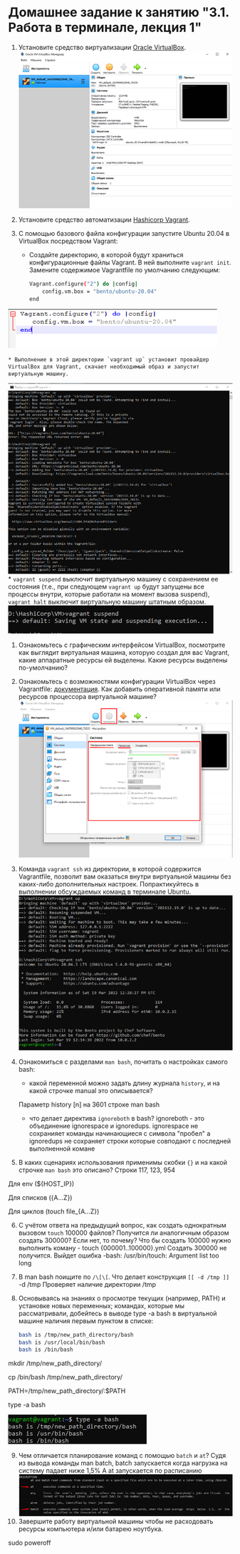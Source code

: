 # Домашнее задание к занятию "3.1. Работа в терминале, лекция 1"

1. Установите средство виртуализации [Oracle VirtualBox](https://www.virtualbox.org/).
![img.png](img.png)


1. Установите средство автоматизации [Hashicorp Vagrant](https://www.vagrantup.com/).

1. С помощью базового файла конфигурации запустите Ubuntu 20.04 в VirtualBox посредством Vagrant:

	* Создайте директорию, в которой будут храниться конфигурационные файлы Vagrant. В ней выполните `vagrant init`. Замените содержимое Vagrantfile по умолчанию следующим:

		```bash
		Vagrant.configure("2") do |config|
			config.vm.box = "bento/ubuntu-20.04"
		end
		```
![img_1.png](img_1.png)
	
	* Выполнение в этой директории `vagrant up` установит провайдер VirtualBox для Vagrant, скачает необходимый образ и запустит виртуальную машину.
![img_2.png](img_2.png)
	* `vagrant suspend` выключит виртуальную машину с сохранением ее состояния (т.е., при следующем `vagrant up` будут запущены все процессы внутри, которые работали на момент вызова suspend), `vagrant halt` выключит виртуальную машину штатным образом.
![img_3.png](img_3.png)
1. Ознакомьтесь с графическим интерфейсом VirtualBox, посмотрите как выглядит виртуальная машина, которую создал для вас Vagrant, какие аппаратные ресурсы ей выделены. Какие ресурсы выделены по-умолчанию?

2. Ознакомьтесь с возможностями конфигурации VirtualBox через Vagrantfile: [документация](https://www.vagrantup.com/docs/providers/virtualbox/configuration.html). Как добавить оперативной памяти или ресурсов процессора виртуальной машине?
![img_4.png](img_4.png)
3. Команда `vagrant ssh` из директории, в которой содержится Vagrantfile, позволит вам оказаться внутри виртуальной машины без каких-либо дополнительных настроек. Попрактикуйтесь в выполнении обсуждаемых команд в терминале Ubuntu.
![img_5.png](img_5.png)
4. Ознакомиться с разделами `man bash`, почитать о настройках самого bash:
    * какой переменной можно задать длину журнала `history`, и на какой строчке manual это описывается?
   
   Параметр history [n] на 3601 строке man bash
    * что делает директива `ignoreboth` в bash?
   ignoreboth - это объединение ignorespace и ignoredups. ignorespace не сохранияет команды начинающиеся с символа "пробел" а ignoredups не сохраняет строки которые совподают с последней выполненной комане
5. В каких сценариях использования применимы скобки `{}` и на какой строчке `man bash` это описано?
Строки 117, 123, 954

Для env (${HOST_IP})

Для списков ({A...Z})

Для циклов (touch file_{A...Z})

6. С учётом ответа на предыдущий вопрос, как создать однократным вызовом `touch` 100000 файлов? Получится ли аналогичным образом создать 300000? Если нет, то почему?
Что бы создать 100000 нужно выполнить коману - touch {000001..100000}.yml
Создать 300000 не получится. Выйдет ошибка -bash: /usr/bin/touch: Argument list too long
7. В man bash поищите по `/\[\[`. Что делает конструкция `[[ -d /tmp ]]`
-d /tmp Проверяет наличие директории /tmp
8. Основываясь на знаниях о просмотре текущих (например, PATH) и установке новых переменных; командах, которые мы рассматривали, добейтесь в выводе type -a bash в виртуальной машине наличия первым пунктом в списке:

    ```bash
    bash is /tmp/new_path_directory/bash
    bash is /usr/local/bin/bash
    bash is /bin/bash

mkdir /tmp/new_path_directory/

cp /bin/bash /tmp/new_path_directory/

PATH=/tmp/new_path_directory/:$PATH

type -a bash

![img_6.png](img_6.png)

9. Чем отличается планирование команд с помощью `batch` и `at`?
Судя из вывода команды man batch, batch запускается когда нагрузка на систему падает ниже 1,5%
A at запускается по расписанию
![img_7.png](img_7.png)
10. Завершите работу виртуальной машины чтобы не расходовать ресурсы компьютера и/или батарею ноутбука.

sudo poweroff
 

